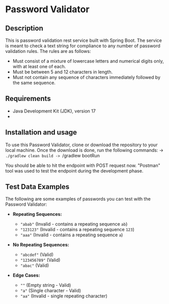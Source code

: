 # Password Validator

## Description
This is password validation rest service built with Spring Boot. The service is meant to check a text string for compliance to any number of password validation rules. The rules are as follows: 
 - Must consist of a mixture of lowercase letters and numerical digits only, with at least one of each.
 - Must be between 5 and 12 characters in length.
 - Must not contain any sequence of characters immediately followed by the same sequence.

## Requirements
- Java Development Kit (JDK), version 17
- 
## Installation and usage
To use this Password Validator, clone or download the repository to your local machine. Once the download is done, run the following commands:
-> ```./gradlew clean build
-> ```/gradlew bootRun

You should be able to hit the endpoint with POST request now. "Postman" tool was used to test the endpoint during the development phase.

## Test Data Examples
The following are some examples of passwords you can test with the Password Validator:

- **Repeating Sequences:** 
  - `"abab"` (Invalid - contains a repeating sequence `ab`)
  - `"123123"` (Invalid - contains a repeating sequence `123`)
  - `"aaa"` (Invalid - contains a repeating sequence `a`)

- **No Repeating Sequences:** 
  - `"abcdef"` (Valid)
  - `"123456789"` (Valid)
  - `"abac"` (Valid)

- **Edge Cases:** 
  - `""` (Empty string - Valid)
  - `"a"` (Single character - Valid)
  - `"aa"` (Invalid - single repeating character)
